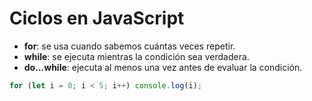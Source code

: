 # Ciclos en JavaScript

- **for**: se usa cuando sabemos cuántas veces repetir.
- **while**: se ejecuta mientras la condición sea verdadera.
- **do...while**: ejecuta al menos una vez antes de evaluar la condición.

```js
for (let i = 0; i < 5; i++) console.log(i);

